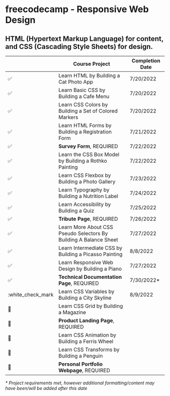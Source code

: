 # **freecodecamp - Responsive Web Design**
## HTML (Hypertext Markup Language) for content, and CSS (Cascading Style Sheets) for design.

| | Course Project | Completion Date|
| --- | --- | --- |
| :white_check_mark: | Learn HTML by Building a Cat Photo App | 7/20/2022 |
| :white_check_mark: | Learn Basic CSS by Building a Cafe Menu |  7/20/2022 |
| :white_check_mark: | Learn CSS Colors by Building a Set of Colored Markers |  7/20/2022 |
| :white_check_mark: | Learn HTML Forms by Building a Registration Form |  7/21/2022 |
| :white_check_mark: | **Survey Form**, REQUIRED| 7/22/2022 |
| :white_check_mark: | Learn the CSS Box Model by Building a Rothko Painting |  7/22/2022 |
| :white_check_mark: | Learn CSS Flexbox by Building a Photo Gallery |  7/23/2022 |
| :white_check_mark: | Learn Typography by Building a Nutrition Label |  7/24/2022 |
| :white_check_mark: | Learn Accessibility by Building a Quiz |  7/25/2022 |
| :white_check_mark: | **Tribute Page**, REQUIRED | 7/26/2022 |
| :white_check_mark: | Learn More About CSS Pseudo Selectors By Building A Balance Sheet | 7/27/2022
| :white_check_mark: | Learn Intermediate CSS by Building a Picasso Painting | 8/8/2022
| :white_check_mark: | Learn Responsive Web Design by Building a Piano | 7/27/2022
| :white_check_mark: | **Technical Documentation Page**, REQUIRED |  7/30/2022*
| :white_check_mark | Learn CSS Variables by Building a City Skyline | 8/9/2022
| :black_square_button: | Learn CSS Grid by Building a Magazine | 
| :black_square_button: | **Product Landing Page**, REQUIRED | 
| :black_square_button: | Learn CSS Animation by Building a Ferris Wheel | 
| :black_square_button: | Learn CSS Transforms by Building a Penguin | 
| :black_square_button: | **Personal Portfolio Webpage**, REQUIRED | 

_* Project requirements met, however additional formatting/content may have been/will be added after this date_
